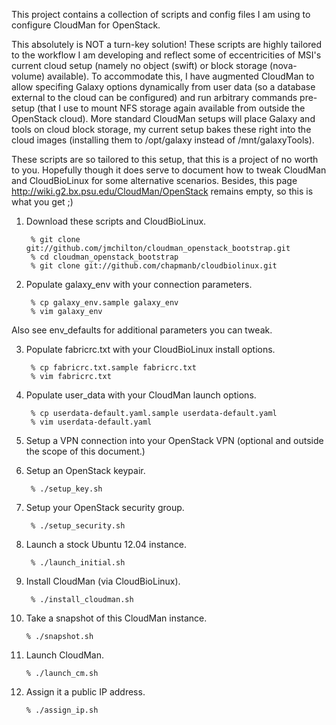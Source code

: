 This project contains a collection of scripts and config files I am
using to configure CloudMan for OpenStack.

This absolutely is NOT a turn-key solution! These scripts are highly
tailored to the workflow I am developing and reflect some of
eccentricities of MSI's current cloud setup (namely no object (swift)
or block storage (nova-volume) available). To accommodate this, I have
augmented CloudMan to allow specifing Galaxy options dynamically from
user data (so a database external to the cloud can be configured) and
run arbitrary commands pre-setup (that I use to mount NFS storage
again available from outside the OpenStack cloud). More standard
CloudMan setups will place Galaxy and tools on cloud block storage, my
current setup bakes these right into the cloud images (installing them
to /opt/galaxy instead of /mnt/galaxyTools).

These scripts are so tailored to this setup, that this is a project of
no worth to you. Hopefully though it does serve to document how to
tweak CloudMan and CloudBioLinux for some alternative
scenarios. Besides, this page
http://wiki.g2.bx.psu.edu/CloudMan/OpenStack remains empty, so this is
what you get ;)

1. Download these scripts and CloudBioLinux.

        % git clone git://github.com/jmchilton/cloudman_openstack_bootstrap.git
        % cd cloudman_openstack_bootstrap
        % git clone git://github.com/chapmanb/cloudbiolinux.git

2. Populate galaxy_env with your connection parameters.

        % cp galaxy_env.sample galaxy_env
        % vim galaxy_env

  Also see env_defaults for additional parameters you can tweak.

3. Populate fabricrc.txt with your CloudBioLinux install options.

        % cp fabricrc.txt.sample fabricrc.txt
        % vim fabricrc.txt

4. Populate user_data with your CloudMan launch options.

        % cp userdata-default.yaml.sample userdata-default.yaml
        % vim userdata-default.yaml

5. Setup a VPN connection into your OpenStack VPN (optional and outside
  the scope of this document.)

6. Setup an OpenStack keypair. 

        % ./setup_key.sh

7. Setup your OpenStack security group.

        % ./setup_security.sh

8. Launch a stock Ubuntu 12.04 instance.

        % ./launch_initial.sh

9. Install CloudMan (via CloudBioLinux).

        % ./install_cloudman.sh

10. Take a snapshot of this CloudMan instance.

        % ./snapshot.sh

11. Launch CloudMan.

        % ./launch_cm.sh

12. Assign it a public IP address.

        % ./assign_ip.sh

